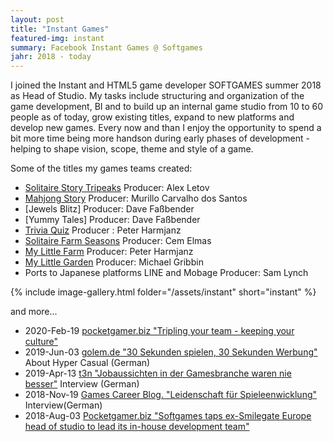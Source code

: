 ```yaml
---
layout: post
title: "Instant Games"
featured-img: instant
summary: Facebook Instant Games @ Softgames
jahr: 2018 - today
---
```

I joined the Instant and HTML5 game developer SOFTGAMES summer 2018 as Head of Studio.
My tasks include structuring and organization of the game development, BI and to build up an internal game studio from 10 to 60 people as of today, grow existing titles, expand to new platforms and develop new games. Every now and than I enjoy the opportunity to spend a bit more time being more handson during early phases of development - helping to shape vision, scope, theme and style of a game. 

Some of the titles my games teams created:
* [Solitaire Story Tripeaks](https://fb.gg/play/solitaire_tripeaks)  Producer: Alex Letov
* [Mahjong Story](https://fb.gg/play/mahjong_story_) Producer: Murillo Carvalho dos Santos
* [Jewels Blitz] Producer: Dave Faßbender
* [Yummy Tales] Producer: Dave Faßbender
* [Trivia Quiz](https://fb.gg/play/trivia_quiz_) Producer : Peter Harmjanz
* [Solitaire Farm Seasons](https://fb.gg/play/solifarm) Producer: Cem Elmas
* [My Little Farm](https://fb.gg/play/sim-farm) Producer: Peter Harmjanz
* [My Little Garden](https://fb.gg/play/my-little-garden) Producer: Michael Gribbin
* Ports to Japanese platforms LINE and Mobage   Producer: Sam Lynch

{% include image-gallery.html folder="/assets/instant" short="instant" %}

and more...

* 2020-Feb-19 [pocketgamer.biz "Tripling your team - keeping your culture"](https://www.pocketgamer.biz/comment-and-opinion/72606/tripling-your-team-keeping-your-culture/)
* 2019-Jun-03 [golem.de "30 Sekunden spielen, 30 Sekunden Werbung"](https://www.golem.de/news/hyper-casual-games-30-sekunden-spielen-30-sekunden-werbung-1906-141165.html) About Hyper Casual (German)
*  2019-Apr-13 [t3n "Jobaussichten in der Gamesbranche waren nie besser"](https://t3n.de/news/jobaussichten-gamesbranche-waren-1156280) Interview (German)
* 2018-Nov-19 [Games Career Blog. "Leidenschaft für Spieleenwicklung"](https://blog.games-career.com/de/koepfe-der-spielebranche-interview-mit-bernd-beyreuther-von-softgames) Interview(German)
* 2018-Aug-03  [Pocketgamer.biz "Softgames taps ex-Smilegate Europe head of studio to lead its in-house development team"](https://www.pocketgamer.biz/job-news/68711/softgames-taps-up-ex-smilegate-europe-head-of-studio/)
